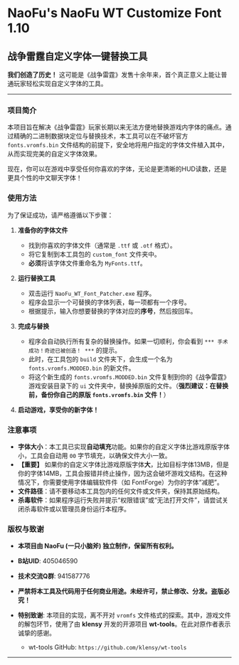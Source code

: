 # NaoFu's NaoFu WT Customize Font 1.10
## 战争雷霆自定义字体一键替换工具

**我们创造了历史！** 这可能是《战争雷霆》发售十余年来，首个真正意义上能让普通玩家轻松实现自定义字体的工具。

---

### 项目简介

本项目旨在解决《战争雷霆》玩家长期以来无法方便地替换游戏内字体的痛点。通过精确的二进制数据块定位与替换技术，本工具可以在不破坏官方 `fonts.vromfs.bin` 文件结构的前提下，安全地将用户指定的字体文件植入其中，从而实现完美的自定义字体效果。

现在，你可以在游戏中享受任何你喜欢的字体，无论是更清晰的HUD读数，还是更具个性的中文聊天字体！

### 使用方法

为了保证成功，请严格遵循以下步骤：

1.  **准备你的字体文件**
    *   找到你喜欢的字体文件（通常是 `.ttf` 或 `.otf` 格式）。
    *   将它复制到本工具包的 `custom_font` 文件夹中。
    *   **必须**将该字体文件重命名为 `MyFonts.ttf`。

2.  **运行替换工具**
    *   双击运行 `NaoFu_WT_Font_Patcher.exe` 程序。
    *   程序会显示一个可替换的字体列表，每一项都有一个序号。
    *   根据提示，输入你想要替换的字体对应的**序号**，然后按回车。

3.  **完成与替换**
    *   程序会自动执行所有复杂的替换操作。如果一切顺利，你会看到 `*** 手术成功！奇迹已被创造！ ***` 的提示。
    *   此时，在工具包的 `build` 文件夹下，会生成一个名为 `fonts.vromfs.MODDED.bin` 的新文件。
    *   将这个新生成的 `fonts.vromfs.MODDED.bin` 文件复制到你的《战争雷霆》游戏安装目录下的 `ui` 文件夹中，替换掉原版的文件。（**强烈建议：在替换前，备份你自己的原版 `fonts.vromfs.bin` 文件！**）

4.  **启动游戏，享受你的新字体！**

### 注意事项

*   **字体大小**：本工具已实现**自动填充**功能。如果你的自定义字体比游戏原版字体小，工具会自动用 `00` 字节填充，以确保文件大小一致。
*   **【重要】** 如果你的自定义字体比游戏原版字体**大**，比如目标字体13MB，但是你的字体14MB，工具会报错并终止操作，因为这会破坏游戏文结构。在这种情况下，你需要使用字体编辑软件件（如 FontForge）为你的字体“减肥”。
*   **文件路径**：请不要移动本工具包内的任何文件或文件夹，保持其原始结构。
*   **杀毒软件**：如果程序运行失败并提示“权限错误”或“无法打开文件”，请尝试关闭杀毒软件或以管理员身份运行本程序。

### 版权与致谢

*   **本项目由 NaoFu (一只小脑斧) 独立制作，保留所有权利。**
*   **B站UID**: 405046590
*   **技术交流Q群**: 941587776
*   **严禁将本工具及代码用于任何商业用途。未经许可，禁止修改、分发。盗版必究！**

*   **特别致谢**: 本项目的实现，离不开对 `vromfs` 文件格式的探索。其中，游戏文件的解包环节，使用了由 **klensy** 开发的开源项目 **wt-tools**。在此对原作者表示诚挚的感谢。
    *   wt-tools GitHub: `https://github.com/klensy/wt-tools`

---

